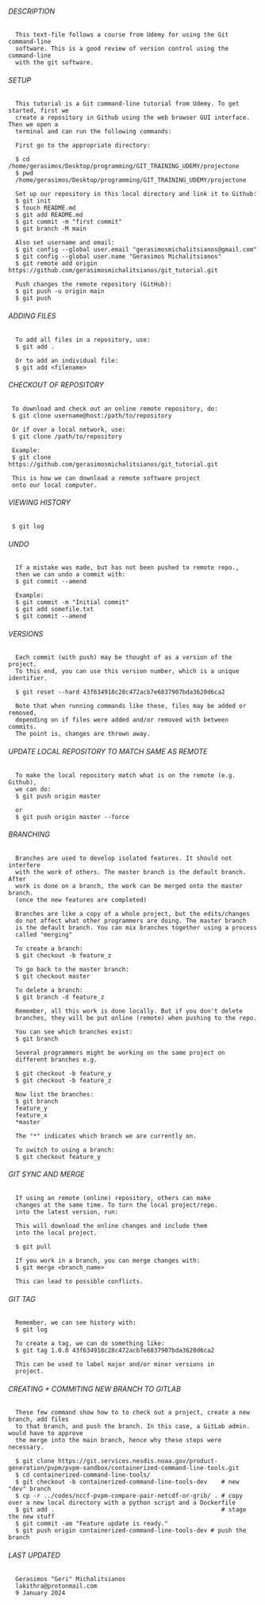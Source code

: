 ###### DESCRIPTION 

      This text-file follows a course from Udemy for using the Git command-line
      software. This is a good review of version control using the command-line
      with the git software.

###### SETUP 

      This tutorial is a Git command-line tutorial from Udemy. To get started, first we
      create a repository in Github using the web browser GUI interface. Then we open a 
      terminal and can run the following commands:

      First go to the appropriate directory:

      $ cd /home/gerasimos/Desktop/programming/GIT_TRAINING_UDEMY/projectone
      $ pwd
      /home/gerasimos/Desktop/programming/GIT_TRAINING_UDEMY/projectone

      Set up our repository in this local directory and link it to Github:
      $ git init
      $ touch README.md
      $ git add README.md
      $ git commit -m "first commit"
      $ git branch -M main
        
      Also set username and email:
      $ git config --global user.email "gerasimosmichalitsianos@gmail.com"
      $ git config --global user.name "Gerasimos Michalitsianos"
      $ git remote add origin https://github.com/gerasimosmichalitsianos/git_tutorial.git

      Push changes the remote repository (GitHub):
      $ git push -u origin main
      $ git push

###### ADDING FILES

      To add all files in a repository, use:
      $ git add .
 
      Or to add an individual file:
      $ git add <filename>

###### CHECKOUT OF REPOSITORY
   
     To download and check out an online remote repository, do:
     $ git clone username@host:/path/to/repository
     
     Or if over a local network, use:
     $ git clone /path/to/repository

     Example:
     $ git clone https://github.com/gerasimosmichalitsianos/git_tutorial.git

     This is how we can download a remote software project
     onto our local computer.

###### VIEWING HISTORY

     $ git log

###### UNDO

      If a mistake was made, but has not been pushed to remote repo.,
      then we can undo a commit with:
      $ git commit --amend

      Example:
      $ git commit -m "Initial commit"
      $ git add somefile.txt
      $ git commit --amend

###### VERSIONS

      Each commit (with push) may be thought of as a version of the project. 
      To this end, you can use this version number, which is a unique identifier.

      $ git reset --hard 43f634918c28c472acb7e6837907bda3620d6ca2
   
      Note that when running commands like these, files may be added or removed,
      depending on if files were added and/or removed with between commits. 
      The point is, changes are thrown away.

###### UPDATE LOCAL REPOSITORY TO MATCH SAME AS REMOTE

      To make the local repository match what is on the remote (e.g. Github),
      we can do:
      $ git push origin master
      
      or 
      $ git push origin master --force

###### BRANCHING

      Branches are used to develop isolated features. It should not interfere
      with the work of others. The master branch is the default branch. After
      work is done on a branch, the work can be merged onto the master branch.
      (once the new features are completed)

      Branches are like a copy of a whole project, but the edits/changes
      do not affect what other programmers are doing. The master branch
      is the default branch. You can mix branches together using a process
      called "merging"

      To create a branch:
      $ git checkout -b feature_z

      To go back to the master branch:
      $ git checkout master

      To delete a branch:
      $ git branch -d feature_z

      Remember, all this work is done locally. But if you don't delete
      branches, they will be put online (remote) when pushing to the repo.

      You can see which branches exist:
      $ git branch

      Several programmers might be working on the same project on
      different branches e.g.

      $ git checkout -b feature_y
      $ git checkout -b feature_z
      
      Now list the branches:
      $ git branch
      feature_y
      feature_x
      *master

      The "*" indicates which branch we are currently on.

      To switch to using a branch:
      $ git checkout feature_y

###### GIT SYNC AND MERGE

      If using an remote (online) repository, others can make
      changes at the same time. To turn the local project/repo.
      into the latest version, run:

      This will download the online changes and include them
      into the local project.

      $ git pull

      If you work in a branch, you can merge changes with: 
      $ git merge <branch_name>

      This can lead to possible conflicts.

###### GIT TAG

      Remember, we can see history with:
      $ git log

      To create a tag, we can do something like:
      $ git tag 1.0.0 43f634918c28c472acb7e6837907bda3620d6ca2

      This can be used to label major and/or minor versions in
      project.

###### CREATING + COMMITING NEW BRANCH TO GITLAB

      These few command show how to to check out a project, create a new branch, add files
      to that branch, and push the branch. In this case, a GitLab admin. would have to approve
      the merge into the main branch, hence why these steps were necessary.
      
      $ git clone https://git.services.nesdis.noaa.gov/product-generation/pvpm/pvpm-sandbox/containerized-command-line-tools.git
      $ cd containerized-command-line-tools/
      $ git checkout -b containerized-command-line-tools-dev    # new "dev" branch 
      $ cp -r ../codes/nccf-pvpm-compare-pair-netcdf-or-grib/ . # copy over a new local directory with a python script and a Dockerfile
      $ git add .                                               # stage the new stuff
      $ git commit -am "Feature update is ready."
      $ git push origin containerized-command-line-tools-dev # push the branch

###### LAST UPDATED

      Gerasimos "Geri" Michalitsianos
      lakithra@protonmail.com
      9 January 2024
